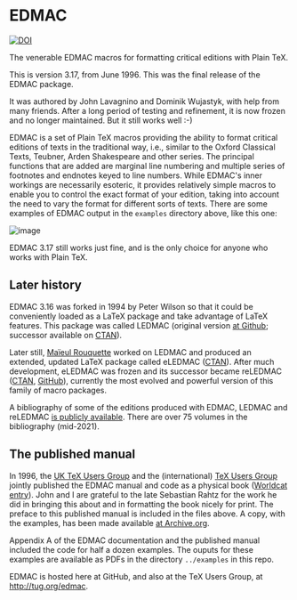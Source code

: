 # EDMAC
[![DOI](https://zenodo.org/badge/90817944.svg)](https://zenodo.org/badge/latestdoi/90817944)

The venerable EDMAC macros for formatting critical editions with Plain TeX.

This is version 3.17, from June 1996.  This was the final release of the EDMAC package.

It was authored by John Lavagnino and Dominik Wujastyk, with help from many friends.  After a long period of testing and refinement, it is now frozen and no longer maintained.  But it still works well :-)

EDMAC is a set of Plain TeX macros providing the ability to format critical editions of texts in the traditional way, i.e., similar to the Oxford Classical Texts, Teubner, Arden Shakespeare and other series. The principal functions that are added are marginal line numbering and multiple series of footnotes and endnotes keyed to line numbers. While EDMAC's inner workings are necessarily esoteric, it provides relatively simple macros to enable you to control the exact format of your edition, taking into account the need to vary the
format for different sorts of texts.  There are some examples of EDMAC output in the `examples` directory above, like this one:

![image](https://user-images.githubusercontent.com/762246/121459610-ce4f0900-c968-11eb-8cf4-dd052c8f48a6.png)

EDMAC 3.17 still works just fine, and is the only choice for anyone who works with Plain TeX.

## Later history 

EDMAC 3.16 was forked in 1994 by Peter Wilson so that it could be conveniently loaded as a LaTeX package and take advantage of LaTeX features. This package was called LEDMAC (original version [at Github](https://github.com/wujastyk/ledmac); successor available on [CTAN](https://www.ctan.org/pkg/ledmac)).

Later still, [Maïeul Rouquette](https://github.com/maieul) worked on LEDMAC and produced an extended, updated LaTeX package called eLEDMAC ([CTAN](https://www.ctan.org/pkg/eledmac)).  After much development, eLEDMAC was frozen and its successor became reLEDMAC ([CTAN](https://www.ctan.org/pkg/reledmac), [GitHub](https://github.com/maieul/ledmac)), currently the most evolved and powerful version of this family of macro packages.

A bibliography of some of the editions produced with EDMAC, LEDMAC and reLEDMAC [is publicly available](https://www.zotero.org/groups/209265/critical_editions_typeset_with_edmac_ledmac_eledmac_and_reledmac/library). There are over 75 volumes in the bibliography (mid-2021).

## The published manual

In 1996, the [UK TeX Users Group](http://uk.tug.org/) and the (international) [TeX Users Group](http://tug.org) jointly published the EDMAC manual and code as a physical book ([Worldcat entry](http://www.worldcat.org/oclc/38058109)). John and I are grateful to the late Sebastian Rahtz for the work he did in bringing this about and in formatting the book nicely for print. The preface to this published manual is included in the files above.  A copy, with the examples, has been made available [at Archive.org](http://n2t.net/ark:/13960/t10p7ch0w).

Appendix A of the EDMAC documentation and the published manual included the code for half a dozen examples.  The ouputs for these examples are available as PDFs in the directory `../examples` in this repo.

EDMAC is hosted here at GitHub, and also at the TeX Users Group, at http://tug.org/edmac.

